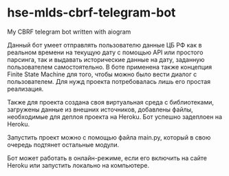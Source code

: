 # hse-mlds-cbrf-telegram-bot
My CBRF telegram bot written with aiogram

Данный бот умеет отправлять пользователю данные ЦБ РФ как в реальном времени на текущую дату с помощью API или простого парсинга, так и выдавать исторические данные на дату, заданную пользователем самостоятельно. В боте применена также концепция Finite State Machine для того, чтобы можно было вести диалог с пользователем. Для нужд проекта потребовалась лишь его простая реализация.

Также для проекта создана своя виртуальная среда с библиотеками, загружены данные из внешних источников, добавлены файлы, необходимые для деплоя проекта на Heroku. Бот успешно задеплоен на Heroku.

Запустить проект можно с помощью файла main.py, который в свою очередь подтянет остальные модули.

Бот может работать в онлайн-режиме, если его включить на сайте Heroku или запустить локально на компьютере.